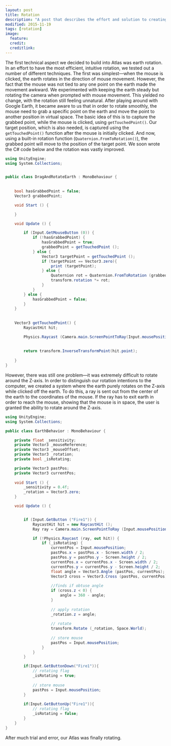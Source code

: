 ```yaml
---
layout: post
title: Rotation
description: "A post that describes the effort and solution to creating smooth sphere rotation."
modified: 2015-11-19
tags: [rotation]
image:
  feature: 
  credit: 
  creditlink: 
---
```

The first technical aspect we decided to build into Atlas was earth rotation. In an effort to have the most efficient, intuitive rotation, we tested out a number of different techniques. The first was simplest—when the mouse is clicked, the earth rotates in the direction of mouse movement. However, the fact that the mouse was not tied to any one point on the earth made the movement awkward. We experimented with keeping the earth steady but rotating the camera when prompted with mouse movement. This yielded no change, with the rotation still feeling unnatural. After playing around with Google Earth, it became aware to us that in order to rotate smoothly, the mouse need to grab a specific point on the earth and move the point to another position in virtual space. The basic idea of this is to capture the grabbed point, while the mouse is clicked, using `getTouchedPoint()`. Our target position, which is also needed, is captured using the `getTouchedPoint()` function after the mouse is initially clicked. And now, using a built-in rotation function (`Quaternion.FromToRotation()`), the grabbed point will move to the position of the target point. We soon wrote the C# code below and the rotation was vastly improved. 

```C#
using UnityEngine; 
using System.Collections;  


public class DragAndRotateEarth : MonoBehaviour { 
	
	
	bool hasGrabbedPoint = false;
	Vector3 grabbedPoint;

	void Start () {

	}

	void Update () {

		if (Input.GetMouseButton (0)) { 
			if (!hasGrabbedPoint) { 
				hasGrabbedPoint = true; 
				grabbedPoint = getTouchedPoint (); 
			} else { 
				Vector3 targetPoint = getTouchedPoint ();
				if (targetPoint == Vector3.zero){
					print (targetPoint);
				} else {
					Quaternion rot = Quaternion.FromToRotation (grabbedPoint, targetPoint); 
					transform.rotation *= rot;
				}
			} 
		} else { 
			hasGrabbedPoint = false; 
		}
	}
	
	
	Vector3 getTouchedPoint() { 
		RaycastHit hit; 

		Physics.Raycast (Camera.main.ScreenPointToRay(Input.mousePosition), out hit);
		
		
		return transform.InverseTransformPoint(hit.point);
		
	} 
} 
```

However, there was still one problem—it was extremely difficult to rotate around the Z-axis. In order to distinguish our rotation intentions to the computer, we created a system where the earth purely rotates on the Z-axis while clicked off the earth. To do this, a ray is sent out from the center of the earth to the coordinates of the mouse. If the ray has to exit earth in order to reach the mouse, showing that the mouse is in space, the user is granted the ability to rotate around the Z-axis. 

```C#
using UnityEngine;
using System.Collections;

public class EarthBehavior : MonoBehaviour {

	private float _sensitivity;
	private Vector3 _mouseReference;
	private Vector3 _mouseOffset;
	private Vector3 _rotation;
	private bool _isRotating;

	private Vector3 pastPos;
	private Vector3 currentPos;
	
	void Start () {
		_sensitivity = 0.4f;
		_rotation = Vector3.zero;
	}

	void Update () {


		if (Input.GetButton ("Fire1")) {
			RaycastHit hit = new RaycastHit ();        
			Ray ray = Camera.main.ScreenPointToRay (Input.mousePosition);

			if (!Physics.Raycast (ray, out hit)) {
				if (_isRotating) {
					currentPos = Input.mousePosition;
					pastPos.x = pastPos.x - Screen.width / 2;
					pastPos.y = pastPos.y - Screen.height / 2; 
					currentPos.x = currentPos.x - Screen.width / 2;
					currentPos.y = currentPos.y - Screen.height / 2;
					float angle = Vector3.Angle (pastPos, currentPos);
					Vector3 cross = Vector3.Cross (pastPos, currentPos);
					
					//finds if obtuse angle
					if (cross.z < 0) {
						angle = 360 - angle;
					} 
					
					// apply rotation
					_rotation.z = angle;
					
					// rotate 
					transform.Rotate (_rotation, Space.World);
					
					// store mouse
					pastPos = Input.mousePosition;
				}
			}
		}

		if(Input.GetButtonDown("Fire1")){
			// rotating flag
			_isRotating = true;
			
			// store mouse
			pastPos = Input.mousePosition;
		}
		
		if(Input.GetButtonUp("Fire1")){
			// rotating flag
			_isRotating = false;
		}
	}
}
```

After much trial and error, our Atlas was finally rotating.



